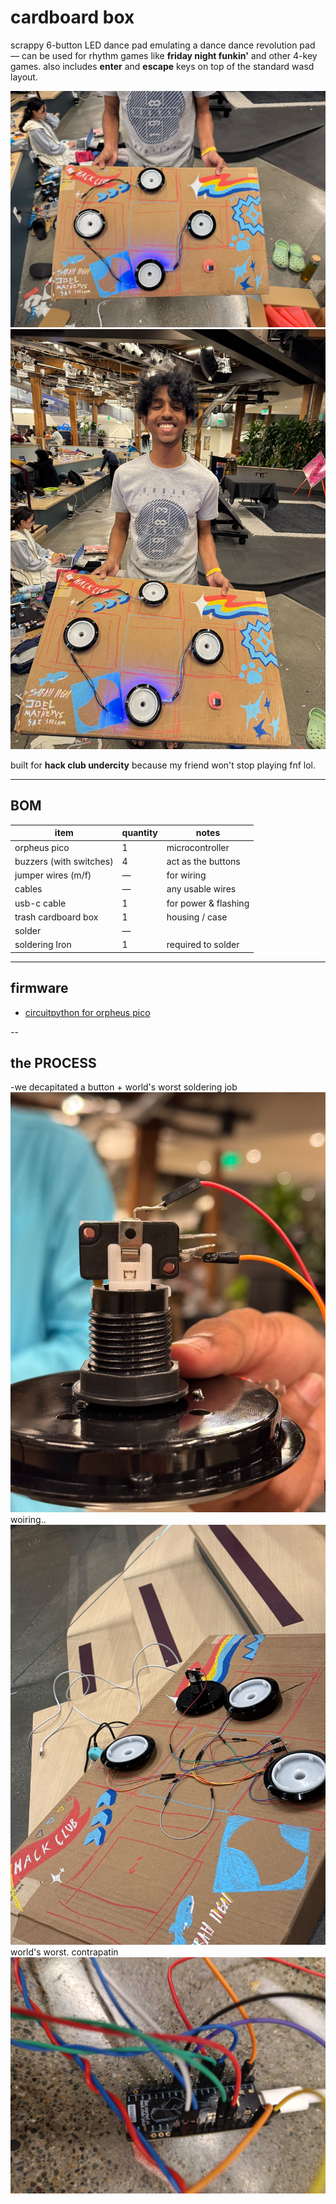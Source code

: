 # cardboard box

scrappy 6-button LED dance pad emulating a dance dance revolution pad — can be used for rhythm games like **friday night funkin'** and other 4-key games. also includes **enter** and **escape** keys on top of the standard wasd layout.

![cardboard box](img/cardboard_box.jpg)
![fairy](img/fairy.jpg)

built for **hack club undercity** because my friend won't stop playing fnf lol.

---

## BOM

| item                    | quantity | notes                  |
|-------------------------|----------|------------------------|
| orpheus pico            | 1        | microcontroller        |
| buzzers (with switches) | 4        | act as the buttons     |
| jumper wires (m/f)      | —        | for wiring             |
| cables                  | —        | any usable wires       |
| usb-c cable             | 1        | for power & flashing   |
| trash cardboard box     | 1        | housing / case         |
| solder                  | —        |                        |
| soldering Iron          | 1        | required to solder     |

---

## firmware

- [circuitpython for orpheus pico](https://circuitpython.org/board/orpheus_pico/)

--
## the PROCESS
-we decapitated a button + world's worst soldering job
![cardboard box](img/disassembled_button.jpg)
woiring..
![cardboard box](img/wiring.jpg)
world's worst. contrapatin
![cardboard box](img/awful_wiring.jpg)


